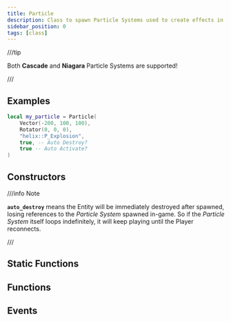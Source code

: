 ```yaml
---
title: Particle
description: Class to spawn Particle Systems used to create effects in the world.
sidebar_position: 0
tags: [class]
---
```


<HeaderDeclaration type="Class" name="Particle" image="/img/docs/particle.webp" />

///tip

Both **Cascade** and **Niagara** Particle Systems are supported!

///


## Examples

```lua
local my_particle = Particle(
    Vector(-200, 100, 100),
    Rotator(0, 0, 0),
    "helix::P_Explosion",
    true, -- Auto Destroy?
    true -- Auto Activate?
)
```


## Constructors

<ConstructorDeclaration type="Class" name="Particle" />

///info Note

**`auto_destroy`** means the Entity will be immediately destroyed after spawned, losing references to the _Particle System_ spawned in-game. So if the _Particle System_ itself loops indefinitely, it will keep playing until the Player reconnects.

///


## Static Functions

<StaticFunctionsDeclaration type="Class" name="Particle" />


## Functions

<FunctionsDeclaration type="Class" name="Particle" />


## Events

<EventsDeclaration type="Class" name="Particle" />
